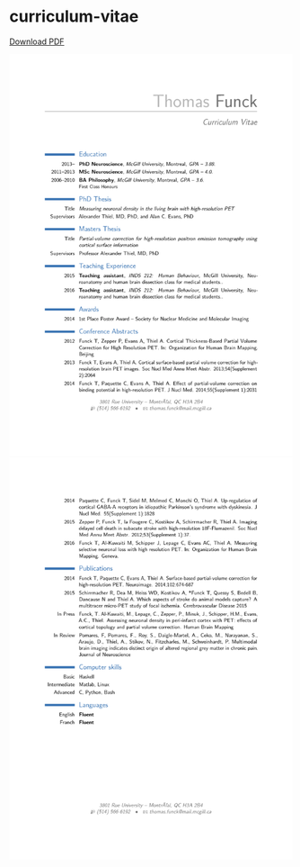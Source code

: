 # curriculum-vitae
[Download PDF](https://github.com/tfunck/curriculum-vitae/blob/master/cv-0.pdf)

![Résumé(Page 1)](https://github.com/tfunck/curriculum-vitae/blob/master/cv-0.png)
![Résumé(Page 2)](https://github.com/tfunck/curriculum-vitae/blob/master/cv-1.png)
